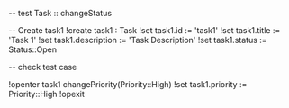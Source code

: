 -- test Task :: changeStatus

-- Create task1
!create task1 : Task
!set task1.id := 'task1'
!set task1.title := 'Task 1'
!set task1.description := 'Task Description'
!set task1.status := Status::Open

-- check test case

!openter task1 changePriority(Priority::High)
!set task1.priority := Priority::High
!opexit
